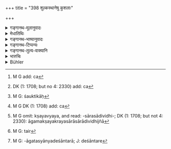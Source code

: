 +++
title = "398 शुल्कस्थानेषु कुशलाः"

+++

<details><summary>गङ्गानथ-मूलानुवादः</summary>

The king shall take one-twentieth of the price of saleable commodities, that may be fixed by men who have experience of custom-houses and are experts in all kinds of merchandise.—(398)
</details>

<details><summary>मेधातिथिः</summary>

येषु प्रदेशेषु शुल्कम् आदीयते तानि **शुल्कस्थानानि**[^३४४] राजभिर् वणिग्भिः[^३४५] स्वप्रतिदेशनियतानि कल्पितानि । तेषु स्थानेषु ये **कुशलाः** शौल्किकाः,[^३४६] ये धूर्तैर् न[^३४७] शक्यन्ते वञ्चयितुम्, तथा सर्वेषां पण्यानाम् आगमक्रयविक्रयक्षयव्ययसारासारादिविधिज्ञा[^३४८] **विचक्षणाः** ते[^३४९] भाण्डस्यागतस्य देशान्तरात्[^३५०] नीयमानस्य **वार्घं कुर्युः** । **ततो** **विंश**तिभागं राजा गृह्णीयात् । 


[^३५०]:
     M G: -āgatasyānyadeśāntarā; J: deśāntare


[^३४९]:
     M G: tair


[^३४८]:
     M G omit: kṣayavyaya, and read: -sārasādividhi-; DK (1: 1708; but not 4: 2330): āgamakṣayakrayasārāsārādividhijñā


[^३४७]:
     M G DK (1: 1708) add: ca


[^३४६]:
     M G: śauktikāḥ


[^३४५]:
     DK (1: 1708; but no 4: 2330) add: ca


[^३४४]:
     M G add: ca

- <u>किं पुनर्</u> अर्घकरणेन । एतावद् एव वक्तव्यं पण्यानां विंश्तिभागम् इति । 

<u>सत्यम्,</u> यदा स्वरूपेण द्रव्यं राजा[^३५१] गृह्णाति । स्वरूपकान्य् उपयुज्यन्ते[^३५२] शाटकादीनि[^३५३] । तत्र विंशतिभागः प्राग् विंशतेर्<sup> </sup>[^३५४] न पाटनम् अन्तरेणोपपद्यत इत्य् एवमर्थम् अर्घकरणम् । अविक्रेयाणाम् आत्मोपयोगिनां नास्ति शुल्क इति ज्ञापितुं यथापण्यम् । एवं कालानुरूप्येण । न सर्वपण्यं सर्वदा विक्रियत एकरूपेणार्घेण । अतो देशकालापेक्षया पण्यानाम् अर्घव्यवस्था, न नियतो ऽर्घ इति ॥ ८.३९८ ॥
</details>

<details><summary>गङ्गानथ-भाष्यानुवादः</summary>

‘*Custom houses*’ are those places where duties and tolls are realised, as fixed by the king and the merchants in accordance with the special conditions of each country. Those who have experience of these are the ‘custom-house officials’; these men cannot be hoodwinked by clever rogues.

Similarly there are men who are ‘*experts in all kinds of merchandise*,’
*i.e*., who know all about the demand and supply, the good and bad
qualities and such details regarding all commodities.

When things are brought by merchants in boxes from other countries, the said experts fix their prices; and of this price the king shall take the twentieth part.

“What is the use of the valuation? It would be enough to say that the king shall receive the twentieth part of each commodity.”

This would be all right in cases where the king realises his dues *in kind*. But in the case of such cloth-pieces as are used in the form in which they are sold, the twentieth part could not be taken without tearing each piece. Hence it is that valuation becomes necessary.

In the case of unsaleable commodities, or of articles meant for personal use, there are no duties, hence the text adds the term ‘*yathā-paṇyam*,’ ‘*saleable commodities*.’

The valuation has to be done in accordance with several considerations of time, place and other circumstances; for instance, all commodities do not sell at the same price at all times; so that the price of any article cannot be regarded as fixed for all time.—(398)
</details>

<details><summary>गङ्गानथ-टिप्पन्यः</summary>

‘*Tataḥ*’—‘Of the amount thus fixed’ (Medhātithi);—‘out of the profit on
that amount’ (Kullūka).

This verse is quoted in *Vivādaratnākara* (p. 304), which remarks that
this refers to commodity. imported from other countries;—in *Aparārka*
(p. 833);—in *Vīramitrodaya*, (Rājanīti, p. 164), which adds that,
though from the words it would seem that the twentieth part of the value
of the commodity is meant, yet, in fact, it is of the profit over and
above the value fixed; for if the king were to take the twentieth part
of the value, then the trader would have no profit at all, and his
business would be ruined;—and in *Vyavahāra-Bālambhaṭṭī*, (p. 954.)
</details>

<details><summary>गङ्गानथ-तुल्य-वाक्यानि</summary>

*Yājñavalkya* (2.261).—‘The King shall take as duty the twentieth part
of the price fixed for each commodity.’

*Gautama* (10.26).—‘In the case of merchandise one-twentieth should be
paid as duty.’

*Baudhāyana* (1.18.14-15).—‘The duty on goods imported by sea is, after
deducting a choice article, ten *Paṇas* in the hundred. He shall also
lay just duties on other marketable goods, according to their intrinsic
value, without oppressing the traders.’

*Arthaśāstra* (I, p. 241).—‘The trade-commissioner shall keep himself
informed of the prices and the demand for commodities got out of the
earth and those got out of the water, imported by land and by
water;—also of the time for their collection and disposal. Of such
commodities as are found in large quantities, he shall fix the price
after collecting them in one place. Of commodities produced in his own
country, the commissioner shall establish an emporium with a single
outlet; of those imported from outside, there shall be an emporium with
several outlets; and the sale of those kinds of commodities shall he so
arranged as to be most helpful to the people of the country. Even large
profits he shall forego if it injures the people...... In the case of
commodities sold by measures of capacity, 16 per cent, shall be the duty
payable to the King; 20 per cent, in the case of things sold by weight;
11 per cent, in that of things sold by the number. Exports from outside
he shall encourage by favourable treatment. To sea-going and land
merchants he shall grant concessions and advances and help in other
ways.’

*Viṣṇu* (Vivādaratnākara, p. 304),—‘In the case of commodities produced
in the country itself, the King shall levy a duty in the shape of the
tenth part; and in that of those imported from outside, the twentieth
part.’
</details>

<details><summary>भारुचिः</summary>

द्रव्यस्यागमनिर्गमे देशकालापेक्षया अर्घनिपातेन विंशभागः शुल्कः ॥ ८.३९६ ॥
</details>

<details><summary>Bühler</summary>

398	Let the king take one-twentieth of that (amount) which men, well acquainted with the settlement of tolls and duties (and) skilful in (estimating the value of) all kinds of merchandise, may fix as the value for each saleable commodity.
</details>

